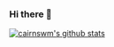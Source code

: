 ### Hi there 👋

[![cairnswm's github stats](https://github-readme-stats.vercel.app/api?username=cairnswm)](https://github.com/cairnswm/github-readme-stats)
